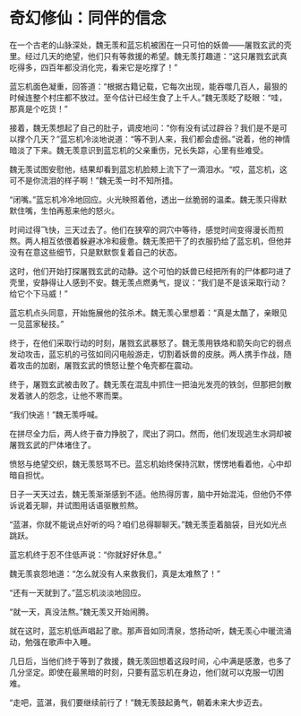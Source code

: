 # 奇幻修仙：同伴的信念

在一个古老的山脉深处，魏无羡和蓝忘机被困在一只可怕的妖兽——屠戮玄武的壳里。经过几天的绝望，他们只有等救援的希望。魏无羡打趣道：“这只屠戮玄武真吃得多，四百年都没消化完，看来它是吃撑了！”

蓝忘机面色凝重，回答道：“根据古籍记载，它每次出现，能吞噬几百人，最狠的时候连整个村庄都不放过。至今估计已经生食了上千人。”魏无羡眨了眨眼：“哇，那真是个吃货！”

接着，魏无羡想起了自己的肚子，调皮地问：“你有没有试过辟谷？我们是不是可以撑个几天？”蓝忘机冷淡地说道：“等不到人来，我们都会虚弱。”说着，他的神情暗淡了下来。魏无羡意识到蓝忘机的父亲重伤，兄长失踪，心里有些难受。

魏无羡试图安慰他，结果却看到蓝忘机脸颊上流下了一滴泪水。“哎，蓝忘机，这可不是你流泪的样子啊！”魏无羡一时不知所措。

“闭嘴。”蓝忘机冷冷地回应。火光映照着他，透出一丝脆弱的温柔。魏无羡只得默默住嘴，生怕再惹来他的怒火。

时间过得飞快，三天过去了。他们在狭窄的洞穴中等待，感觉时间变得漫长而煎熬。两人相互依偎着躲避冰冷和疲惫。魏无羡把干了的衣服扔给了蓝忘机，但他并没有在意这些细节，只是默默恢复着自己的状态。

这时，他们开始打探屠戮玄武的动静。这个可怕的妖兽已经把所有的尸体都叼进了壳里，安静得让人感到不安。魏无羡点燃勇气，提议：“我们是不是该采取行动？给它个下马威！”

蓝忘机点头同意，开始施展他的弦杀术。魏无羡心里想着：“真是太酷了，亲眼见一见蓝家秘技。”

终于，在他们采取行动的时刻，屠戮玄武暴怒了。魏无羡用铁烙和箭矢向它的弱点发动攻击，蓝忘机的弓弦如同闪电般游走，切割着妖兽的皮肤。两人携手作战，随着攻击的加剧，屠戮玄武的愤怒让整个龟壳都在震动。

终于，屠戮玄武被击败了。魏无羡在混乱中抓住一把油光发亮的铁剑，但那把剑散发着骇人的怨念，让他不寒而栗。

“我们快逃！”魏无羡呼喊。

在拼尽全力后，两人终于奋力挣脱了，爬出了洞口。然而，他们发现逃生水洞却被屠戮玄武的尸体堵住了。

愤怒与绝望交织，魏无羡怒骂不已。蓝忘机始终保持沉默，愣愣地看着他，心中却暗自担忧。

日子一天天过去，魏无羡渐渐感到不适。他热得厉害，脑中开始混沌，但他仍不停诉说着无聊，并试图用话语驱散煎熬。

“蓝湛，你就不能说点好听的吗？咱们总得聊聊天。”魏无羡歪着脑袋，目光如光点跳跃。

蓝忘机终于忍不住低声说：“你就好好休息。”

魏无羡哀怨地道：“怎么就没有人来救我们，真是太难熬了！”

“还有一天就到了。”蓝忘机淡淡地回应。

“就一天，真没法熬。”魏无羡又开始闹腾。

就在这时，蓝忘机低声唱起了歌。那声音如同清泉，悠扬动听，魏无羡心中暖流涌动，勉强在歌声中入睡。

几日后，当他们终于等到了救援，魏无羡回想着这段时间，心中满是感激，也多了几分坚定。即使在最黑暗的时刻，只要有蓝忘机在身边，他们就可以克服一切困难。

“走吧，蓝湛，我们要继续前行了！”魏无羡鼓起勇气，朝着未来大步迈去。